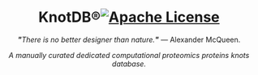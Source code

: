 <h1 align="center">KnotDB®<a href="https://github.com/KnotDB/KnotDB/blob/master/LICENSE"><img alt="Apache License" src="https://img.shields.io/badge/license-Apache-blue.svg"></a></h1>
<p align="center"><i><b>"</b>There is no better designer than nature.<b>"</b></i> — Alexander McQueen.</p>

<p align="center"><i>A manually curated dedicated computational proteomics proteins knots database.</i></p>
